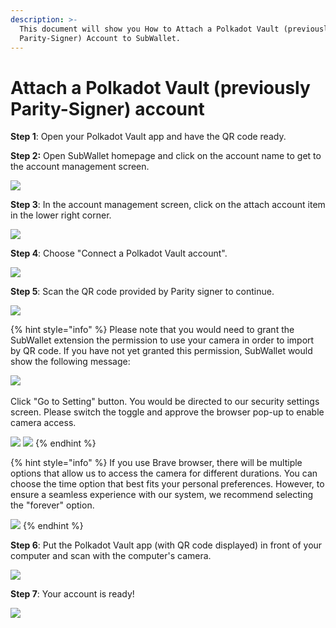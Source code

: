 ```yaml
---
description: >-
  This document will show you How to Attach a Polkadot Vault (previously
  Parity-Signer) Account to SubWallet.
---
```


# Attach a Polkadot Vault (previously Parity-Signer) account

**Step 1**: Open your Polkadot Vault app and have the QR code ready.

**Step 2:** Open SubWallet homepage and click on the account name to get to the account management screen.&#x20;

![](<../../.gitbook/assets/image (102) (1).png>)



**Step 3**: In the account management screen, click on the attach account item in the lower right corner.

![](<../../.gitbook/assets/image (103) (1).png>)



**Step 4**: Choose "Connect a Polkadot Vault account".

![](https://files.gitbook.com/v0/b/gitbook-x-prod.appspot.com/o/spaces%2F2zseowhOCGE5xsJFb2z5%2Fuploads%2FvACvQyKwuziqgvLDOkZu%2FScreenshot\_7.png?alt=media\&token=1f3698a2-31ef-4fb8-8017-c2663bcb9101)



**Step 5**: Scan the QR code provided by Parity signer to continue.&#x20;

![](https://files.gitbook.com/v0/b/gitbook-x-prod.appspot.com/o/spaces%2F2zseowhOCGE5xsJFb2z5%2Fuploads%2FVzNMxnNCUV1nWXmotBIk%2FScreenshot\_24.png?alt=media\&token=9d022279-94fe-4ae1-91de-c8d1a0b46cfc)

{% hint style="info" %}
Please note that you would need to grant the SubWallet extension the permission to use your camera in order to import by QR code. If you have not yet granted this permission, SubWallet would show the following message:

![](<../../.gitbook/assets/image (29) (2).png>)\
\
Click "Go to Setting" button. You would be directed to our security settings screen. Please switch the toggle and approve the browser pop-up to enable camera access.

![](<../../.gitbook/assets/image (104) (1).png>) ![](<../../.gitbook/assets/image (39) (2).png>)
{% endhint %}

{% hint style="info" %}
If you use Brave browser, there will be multiple options that allow us to access the camera for different durations. You can choose the time option that best fits your personal preferences. However, to ensure a seamless experience with our system, we recommend selecting the "forever" option.

![](<../../.gitbook/assets/image (38) (1) (1).png>)
{% endhint %}

**Step 6**: Put the Polkadot Vault app (with QR code displayed) in front of your computer and scan with the computer's camera.

![](<../../.gitbook/assets/image (307).png>)

**Step 7**: Your account is ready!&#x20;

![](<../../.gitbook/assets/image (105) (1).png>)
